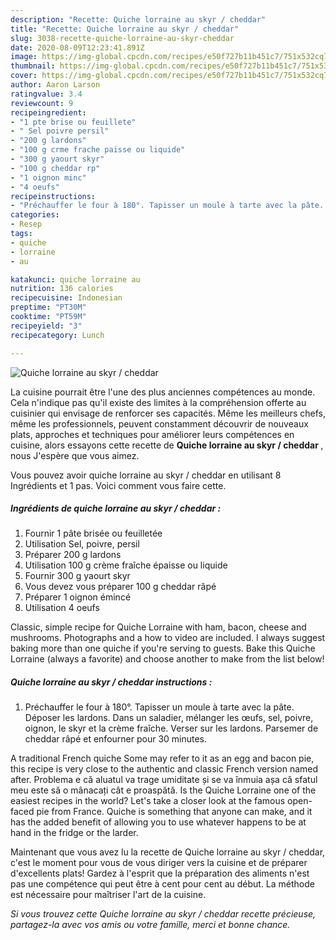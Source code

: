 ```yaml
---
description: "Recette: Quiche lorraine au skyr / cheddar"
title: "Recette: Quiche lorraine au skyr / cheddar"
slug: 3038-recette-quiche-lorraine-au-skyr-cheddar
date: 2020-08-09T12:23:41.891Z
image: https://img-global.cpcdn.com/recipes/e50f727b11b451c7/751x532cq70/quiche-lorraine-au-skyr-cheddar-photo-principale-de-la-recette.jpg
thumbnail: https://img-global.cpcdn.com/recipes/e50f727b11b451c7/751x532cq70/quiche-lorraine-au-skyr-cheddar-photo-principale-de-la-recette.jpg
cover: https://img-global.cpcdn.com/recipes/e50f727b11b451c7/751x532cq70/quiche-lorraine-au-skyr-cheddar-photo-principale-de-la-recette.jpg
author: Aaron Larson
ratingvalue: 3.4
reviewcount: 9
recipeingredient:
- "1 pte brise ou feuillete"
- " Sel poivre persil"
- "200 g lardons"
- "100 g crme frache paisse ou liquide"
- "300 g yaourt skyr"
- "100 g cheddar rp"
- "1 oignon minc"
- "4 oeufs"
recipeinstructions:
- "Préchauffer le four à 180°. Tapisser un moule à tarte avec la pâte. Déposer les lardons. Dans un saladier, mélanger les œufs, sel, poivre, oignon, le skyr et la crème fraîche. Verser sur les lardons. Parsemer de cheddar râpé et enfourner pour 30 minutes."
categories:
- Resep
tags:
- quiche
- lorraine
- au

katakunci: quiche lorraine au 
nutrition: 136 calories
recipecuisine: Indonesian
preptime: "PT30M"
cooktime: "PT59M"
recipeyield: "3"
recipecategory: Lunch

---
```



![Quiche lorraine au skyr / cheddar](https://img-global.cpcdn.com/recipes/e50f727b11b451c7/751x532cq70/quiche-lorraine-au-skyr-cheddar-photo-principale-de-la-recette.jpg)

La cuisine pourrait être l'une des plus anciennes compétences au monde. Cela n'indique pas qu'il existe des limites à la compréhension offerte au cuisinier qui envisage de renforcer ses capacités. Même les meilleurs chefs, même les professionnels, peuvent constamment découvrir de nouveaux plats, approches et techniques pour améliorer leurs compétences en cuisine, alors essayons cette recette de <strong> Quiche lorraine au skyr / cheddar </strong>, nous J'espère que vous aimez.

<!--inarticleads1-->

Vous pouvez avoir quiche lorraine au skyr / cheddar en utilisant 8 Ingrédients et 1 pas. Voici comment vous faire cette.

##### Ingrédients de quiche lorraine au skyr / cheddar :

1. Fournir 1 pâte brisée ou feuilletée
1. Utilisation  Sel, poivre, persil
1. Préparer 200 g lardons
1. Utilisation 100 g crème fraîche épaisse ou liquide
1. Fournir 300 g yaourt skyr
1. Vous devez vous préparer 100 g cheddar râpé
1. Préparer 1 oignon émincé
1. Utilisation 4 oeufs


Classic, simple recipe for Quiche Lorraine with ham, bacon, cheese and mushrooms. Photographs and a how to video are included. I always suggest baking more than one quiche if you&#39;re serving to guests. Bake this Quiche Lorraine (always a favorite) and choose another to make from the list below! 

<!--inarticleads2-->

##### Quiche lorraine au skyr / cheddar instructions :

1. Préchauffer le four à 180°. Tapisser un moule à tarte avec la pâte. Déposer les lardons. Dans un saladier, mélanger les œufs, sel, poivre, oignon, le skyr et la crème fraîche. Verser sur les lardons. Parsemer de cheddar râpé et enfourner pour 30 minutes.


A traditional French quiche Some may refer to it as an egg and bacon pie, this recipe is very close to the authentic and classic French version named after. Problema e că aluatul va trage umiditate și se va înmuia așa că sfatul meu este să o mânacați cât e proaspătă. Is the Quiche Lorraine one of the easiest recipes in the world? Let&#39;s take a closer look at the famous open-faced pie from France. Quiche is something that anyone can make, and it has the added benefit of allowing you to use whatever happens to be at hand in the fridge or the larder. 

<!--inarticleads1-->

<p>
Maintenant que vous avez lu la recette de Quiche lorraine au skyr / cheddar, c'est le moment pour vous de vous diriger vers la cuisine et de préparer d'excellents plats! Gardez à l'esprit que la préparation des aliments n'est pas une compétence qui peut être à cent pour cent au début. La méthode est nécessaire pour maîtriser l'art de la cuisine.
</p>

<p>
<i>Si vous trouvez cette Quiche lorraine au skyr / cheddar recette précieuse, partagez-la avec vos amis ou votre famille, merci et bonne chance.</i>
</p>
